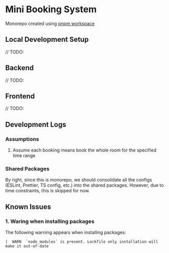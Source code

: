 # Mini Booking System

Monorepo created using [pnpm workspace](https://pnpm.io/workspaces)

## Local Development Setup

// TODO:

## Backend

// TODO:

## Frontend

// TODO:

## Development Logs

### Assumptions

1. Assume each booking means book the whole room for the specified time range

### Shared Packages

By right, since this is monorepo, we should consolidate all the configs (ESLint, Prettier, TS config, etc.) into the shared packages. However, due to time constraints, this is skipped for now.

## Known Issues

### 1. Waring when installing packages

The following warning appears when installing packages:

```
|  WARN  `node_modules` is present. Lockfile only installation will make it out-of-date
```
